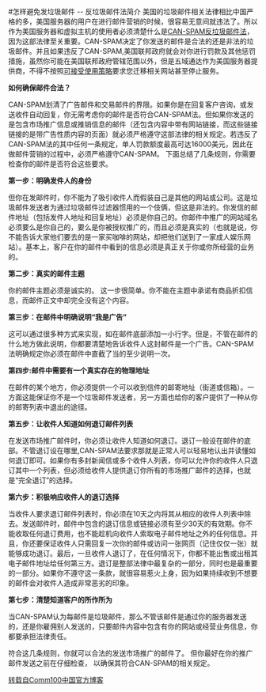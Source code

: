 <!-- --- tag: abuse spam 垃圾邮件 -->
#怎样避免发垃圾邮件 -- 反垃圾邮件法简介
美国的垃圾邮件相关法律相比中国严格的多，美国服务器的用户在进行邮件营销的时候，很容易无意间就违法了。所以作为美国服务器和虚拟主机的使用者必须清楚什么是[CAN-SPAM反垃圾邮件法](http://article.yeeyan.org/view/56985/204950)，因为这部法律至关重要。CAN-SPAM决定了你发送的邮件是合法的还是非法的垃圾邮件。并且如果违反了CAN-SPAM,美国联邦政府就会对你进行罚款及其他惩罚措施，虽然你可能在美国联邦政府管辖范围以外，但是五域通达作为美国服务器提供商，不得不按照[可接受使用策略](http://www.51hosting.com/aup.html)要求您迁移相关网站甚至停止服务。

**如何确保邮件合法？**

CAN-SPAM划清了广告邮件和交易邮件的界限。如果你是在回复客户咨询，或发送收件自动回复，你无需考虑你的邮件是否符合CAN-SPAM法。但如果你发送的是包含市场推广信息或推销信息的邮件（还包含内容中带有网站链接，而这些链接链接的是带广告性质内容的页面）就必须严格遵守这部法律的相关规定。若违反了CAN-SPAM法的其中任何一条规定，单人罚款额度最高可达16000美元，因此在做邮件营销的过程中，必须严格遵守CAN-SPAM。
下面总结了几条规则，你需要检查你的邮件是否符合这些要求。

**第一步：明确发件人的身份**

但你在发邮件时，你不能为了吸引收件人而假装自己是其他的网站或公司。这是垃圾邮件发送者为通过垃圾邮件过滤器惯用的一个伎俩，但这是非法的。你发信的邮件地址（包括发件人地址和回复地址）必须是你自己的。你邮件中推广的网站域名必须要么是你自己的，要么是你被授权推广的，而且必须是真实的（也就是说，你不能告诉大家他们要去的是一家买咖啡的网站，却把他们送到了一家成人娱乐网站）。基本上，客户在你的邮件中看到的信息必须是真正关于你或你所经营的业务的。

**第二步：真实的邮件主题**

你的邮件主题必须是诚实的。
这一步很简单。你不能在主题中承诺有商品折扣信息，而邮件正文中却完全没有这个内容。

**第三步：在邮件中明确说明“我是广告”**

这可以通过很多种方式来实现，如在邮件底部添加一小行字。但是，不管在邮件的什么地方做此说明，你都要清楚地告诉收件人这封邮件是一个广告。CAN-SPAM法明确规定你必须在邮件中直截了当的至少说明一次。

**第四步:邮件中需要有一个真实存在的物理地址**

在邮件的某个地方，你必须提供一个可以收到信件的邮寄地址（街道或信箱）。一方面这能保证你不是一个垃圾邮件发送者，另一方面也给你的客户提供了一种从你的邮寄列表中退出的途径。

**第五步：让收件人知道如何退订邮件列表**

在发送市场推广邮件时，你必须让收件人知道如何退订。退订一般设在邮件的底部。不管退订设在哪里,CAN-SPAM法要求那就是正常人可以轻易地认出并读懂如何退订即可。如果你有多封新闻信或多个收件人列表，你可以允许你的收件人只退订其中一个列表，但必须给收件人提供退订你所有的市场推广邮件的选择，也就是“完全退订”的选择。

**第六步：积极响应收件人的退订选择**

当收件人要求退订邮件列表时，你必须在10天之内将其从相应的收件人列表中除去。发送邮件时，邮件中包含的退订信息或链接必须有至少30天的有效期。你不能收取任何退订费用，也不能趁机向收件人索取电子邮件地址之外的任何信息。并且，你还要保证收件人只需回复一次你的邮件或访问一张网页（记住仅仅一张）就能够成功退订。最后，一旦收件人退订了，在任何情况下，你都不能出售或出租其电子邮件地址给任何第三方。退订是整部法律中最复杂的一部分，同时也是最重要的一部分。如果你不遵守这一条款，就很容易惹火上身，因为如果持续收到不想要的邮件会对收件人造成非常恶劣的印象。

**第七步：清楚知道客户的所作所为**

当CAN-SPAM认为每邮件是垃圾邮件，那么不管该邮件是通过你的服务器发送的，还是你雇佣别人发送的，只要邮件内容中包含有你的网站或经营业务信息，你都要承担法律责任。

符合这几条规则，你就可以合法的发送市场推广的邮件了。 但你最好在你的推广邮件发送之前在仔细检查， 以确保其符合CAN-SPAM的相关规定。 

[转载自Comm100中国官方博客](http://comm100.blog.163.com/blog/static/1408926722010330101310345/)